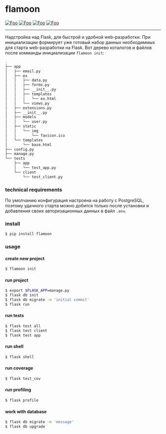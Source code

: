 # flamoon

[![Foo](https://badges.gitter.im/flamoon/Lobby.svg)](https://gitter.im/japronto/Lobby)
[![Foo](https://img.shields.io/pypi/v/flamoon.svg)](https://pypi.python.org/pypi/flamoon)
[![Foo](https://img.shields.io/pypi/pyversions/flamoon.svg)](https://pypi.python.org/pypi/flamoon/)
[![Foo](https://travis-ci.org/volitilov/flamoon.svg?branch=master)](https://travis-ci.org/volitilov/flamoon)

---

Надстройка над Flask, для быстрой и удобной web-разработки. При инициализации
формирует уже готовый набор данных необходиммых для старта web-разработки на
Flask.
Вот дерево коталогов и файлов после комманды инициализации `flamoon init`:

```bash
.
├── app
│   ├── email.py
│   ├── ex
│   │   ├── data.py
│   │   ├── forms.py
│   │   ├── __init__.py
│   │   ├── templates
│   │   │   └── ex.html
│   │   └── views.py
│   ├── extensions.py
│   ├── __init__.py
│   ├── models
│   │   └── user.py
│   ├── static
│   │   └── img
│   │       └── favicon.ico
│   └── templates
│       └── base.html
├── config.py
├── manage.py
└── tests
    ├── app
    │   └── test_app.py
    └── client
        └── test_client.py
```


### technical requirements

По умолчанию конфигурация настроена на работу с PostgreSQL, поэтому удачного
старта можно добится только после установки и добавления своих авторизационных
данных в файл `.env`.


### install

```bash
$ pip install flamoon
```

### usage

#### create new project

```bash
$ flamoon init
```

#### run project

```bash
$ export $FLASK_APP=manage.py
$ flask db init
$ flask db migrate -m 'initial commit'
$ flask run
```

#### run tests

```bash
$ flask test all
$ flask test client
$ flask test app
```


#### run shell

```bash
$ flask shell
```


#### run coverage

```bash
$ flask test_cov
```


#### run profiling

```bash
$ flask profile
```


#### work with database

```bash
$ flask db migrate -m 'message'
$ flask db upgrade
```